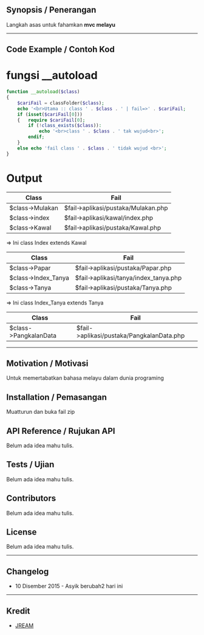 ## Synopsis / Penerangan
Langkah asas untuk fahamkan **mvc melayu**

----
## Code Example / Contoh Kod

# fungsi __autoload
```php
function __autoload($class)
{
	$cariFail = classFolder($class);
	echo '<br>Utama :: class ' . $class . ' | fail=>' . $cariFail;
	if (isset($cariFail[0])) 
	{	require $cariFail[0];
		if (!class_exists($class)): 
			echo '<br>class ' . $class . ' tak wujud<br>';
		endif;
	}
	else echo 'fail class ' . $class . ' tidak wujud <br>';
}
```

# Output
| Class           | Fail                                |
| --------------- | ----------------------------------- |
| $class->Mulakan | $fail->aplikasi/pustaka/Mulakan.php |
| $class->index   | $fail->aplikasi/kawal/index.php     |
| $class->Kawal   | $fail->aplikasi/pustaka/Kawal.php   |

 => Ini class Index extends Kawal 

| Class           | Fail                                      |
| --------------- | ------------------------------------------|
| $class->Papar       | $fail->aplikasi/pustaka/Papar.php     |
| $class->Index_Tanya | $fail->aplikasi/tanya/index_tanya.php |
| $class->Tanya       | $fail->aplikasi/pustaka/Tanya.php     |

 => Ini class Index_Tanya extends Tanya 

| Class           | Fail                                           |
| --------------- | -----------------------------------------------|
|$class->PangkalanData | $fail->aplikasi/pustaka/PangkalanData.php |

----
## Motivation / Motivasi

Untuk memertabatkan bahasa melayu dalam dunia programing

## Installation / Pemasangan

Muatturun dan buka fail zip

## API Reference / Rujukan API

Belum ada idea mahu tulis.

## Tests / Ujian

Belum ada idea mahu tulis.

## Contributors

Belum ada idea mahu tulis.

## License

Belum ada idea mahu tulis.

----
## Changelog
* 10 Disember 2015 - Asyik berubah2 hari ini

----
## Kredit
* [JREAM](https://github.com/JREAM)